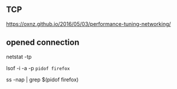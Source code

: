 TCP
----------------

https://oxnz.github.io/2016/05/03/performance-tuning-networking/


## opened connection

netstat -tp

lsof -i -a -p `pidof firefox`

ss -nap | grep $(pidof firefox)
<!--stackedit_data:
eyJoaXN0b3J5IjpbLTcyNjAxNjA1Nl19
-->